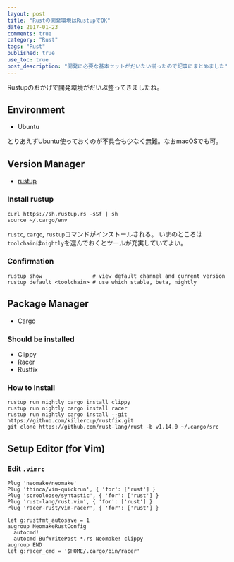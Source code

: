 ```yaml
---
layout: post
title: "Rustの開発環境はRustupでOK"
date: 2017-01-23
comments: true
category: "Rust"
tags: "Rust"
published: true
use_toc: true
post_description: "開発に必要な基本セットがだいたい揃ったので記事にまとめました" 
---
```


Rustupのおかげで開発環境がだいぶ整ってきましたね。

## Environment

- Ubuntu

とりあえずUbuntu使っておくのが不具合も少なく無難。なおmacOSでも可。

## Version Manager

- [rustup](https://rustup.rs/)

### Install rustup

```
curl https://sh.rustup.rs -sSf | sh
source ~/.cargo/env
```

`rustc`, `cargo`, `rustup`コマンドがインストールされる。
いまのところは`toolchain`は`nightly`を選んでおくとツールが充実していてよい。

### Confirmation

```
rustup show                # view default channel and current version
rustup default <toolchain> # use which stable, beta, nightly
```

## Package Manager

- Cargo

### Should be installed 

- Clippy
- Racer
- Rustfix

### How to Install

```
rustup run nightly cargo install clippy
rustup run nightly cargo install racer
rustup run nightly cargo install --git https://github.com/killercup/rustfix.git
git clone https://github.com/rust-lang/rust -b v1.14.0 ~/.cargo/src
```

## Setup Editor (for Vim)

### Edit `.vimrc`

```
Plug 'neomake/neomake'
Plug 'thinca/vim-quickrun', { 'for': ['rust'] }
Plug 'scrooloose/syntastic', { 'for': ['rust'] }
Plug 'rust-lang/rust.vim', { 'for': ['rust'] }
Plug 'racer-rust/vim-racer', { 'for': ['rust'] }

let g:rustfmt_autosave = 1
augroup NeomakeRustConfig
  autocmd!
  autocmd BufWritePost *.rs Neomake! clippy
augroup END
let g:racer_cmd = '$HOME/.cargo/bin/racer'
```
